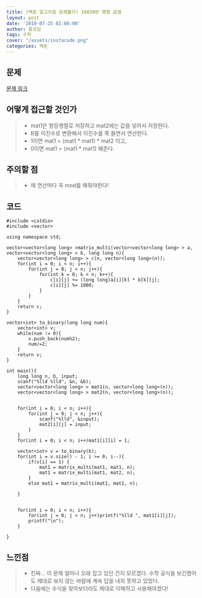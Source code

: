 ```yaml
---
title: (백준 알고리즘 문제풀이) 10830번 행렬 곱셈
layout: post
date: '2019-07-25 02:00:00'
author: 줌코딩
tags: 수학
cover: "/assets/instacode.png"
categories: 백준
---
```


## 문제

[문제 링크](https://www.acmicpc.net/problem/10830)

## 어떻게 접근할 것인가

>* mat1은 항등행렬로 저장하고 mat2에는 값을 넣어서 저장한다.
>* B를 이진수로 변환해서 이진수를 쭉 돌면서 연산한다.
>* 1이면 mat1 = (mat1 \* mat1) \* mat2 이고,
>* 0이면 mat1 = (mat1 * mat1) 해준다.

## 주의할 점

>* 매 연산마다 꼭 mod를 해줘야한다!

## 코드

    #include <cstdio>
    #include <vector>

    using namespace std;

    vector<vector<long long> >matrix_multi(vector<vector<long long> > a, vector<vector<long long> > b, long long n){
        vector<vector<long long> > c(n, vector<long long>(n));
        for(int i = 0; i < n; i++){
            for(int j = 0; j < n; j++){
                for(int k = 0; k < n; k++){
                    c[i][j] += (long long)a[i][k] * b[k][j];
                    c[i][j] %= 1000;
                }
            }
        }
        return c;
    }

    vector<int> to_binary(long long num){
        vector<int> v;
        while(num != 0){
            v.push_back(num%2);
            num/=2;
        }
        return v;
    }

    int main(){
        long long n, b, input;
        scanf("%lld %lld", &n, &b);
        vector<vector<long long> > mat1(n, vector<long long>(n));
        vector<vector<long long> > mat2(n, vector<long long>(n));


        for(int i = 0; i < n; i++){
            for(int j = 0; j < n; j++){
                scanf("%lld", &input);
                mat2[i][j] = input;
            }
        }
        for(int i = 0; i < n; i++)mat1[i][i] = 1;
        
        vector<int> v = to_binary(b);
        for(int i = v.size() - 1; i >= 0; i--){
            if(v[i] == 1) {
                mat1 = matrix_multi(mat1, mat1, n);
                mat1 = matrix_multi(mat1, mat2, n);
            }
            else mat1 = matrix_multi(mat1, mat1, n);

        }
        

        for(int i = 0; i < n; i++){
            for(int j = 0; j < n; j++)printf("%lld ", mat1[i][j]);
            printf("\n");
        }
        
    }

## 느낀점

>* 진짜... 이 문제 얼마나 오래 잡고 있던 건지 모르겠다. 수학 공식을 보긴했어도 제대로 보지 않는 바람에 계속 답을 내지 못하고 있었다.
>* 다음에는 수식을 찾아보더라도 제대로 이해하고 사용해야겠다!
